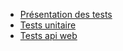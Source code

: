 - [Présentation des tests](Cours/1.%20Présentation%20des%20tests.md)
- [Tests unitaire](Cours/2.%20Tests%20unitaire.md)
- [Tests api web](Cours/3.%20Tests%20api%20web.md)
